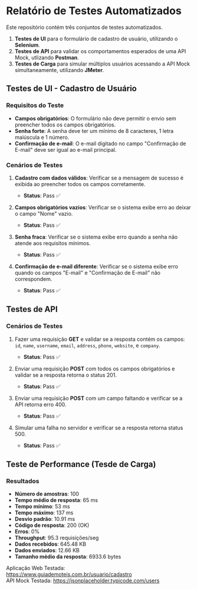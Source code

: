 # Relatório de Testes Automatizados

Este repositório contém três conjuntos de testes automatizados.

1. **Testes de UI** para o formulário de cadastro de usuário, utilizando o **Selenium**.
2. **Testes de API** para validar os comportamentos esperados de uma API Mock, utlizando **Postman**.
3. **Testes de Carga** para simular múltiplos usuários acessando a API Mock simultaneamente, utilizando **JMeter**.

## **Testes de UI - Cadastro de Usuário**

### Requisitos do Teste

- **Campos obrigatórios**: O formulário não deve permitir o envio sem preencher todos os campos obrigatórios.
- **Senha forte**: A senha deve ter um mínimo de 8 caracteres, 1 letra maiúscula e 1 número.
- **Confirmação de e-mail**: O e-mail digitado no campo "Confirmação de E-mail" deve ser igual ao e-mail principal.

### Cenários de Testes

1. **Cadastro com dados válidos**: Verificar se a mensagem de sucesso é exibida ao preencher todos os campos corretamente.  
   - **Status**: Pass ✅

2. **Campos obrigatórios vazios**: Verificar se o sistema exibe erro ao deixar o campo "Nome" vazio.  
   - **Status**: Pass ✅

3. **Senha fraca**: Verificar se o sistema exibe erro quando a senha não atende aos requisitos mínimos.  
   - **Status**: Pass ✅

4. **Confirmação de e-mail diferente**: Verificar se o sistema exibe erro quando os campos "E-mail" e "Confirmação de E-mail" não correspondem.  
   - **Status**: Pass ✅

## **Testes de API**

### Cenários de Testes

1. Fazer uma requisição **GET** e validar se a resposta contém os campos: `id`, `name`, `username`, `email`, `address`, `phone`, `website`, e `company`.
   - **Status**: Pass ✅

2. Enviar uma requisição **POST** com todos os campos obrigatórios e validar se a resposta retorna o status 201.
   - **Status**: Pass ✅

3. Enviar uma requisição **POST** com um campo faltando e verificar se a API retorna erro 400.
   - **Status**: Pass ✅

4. Simular uma falha no servidor e verificar se a resposta retorna status 500.
   - **Status**: Pass ✅

## **Teste de Performance (Tesde de Carga)**

### Resultados

- **Número de amostras**: 100
- **Tempo médio de resposta**: 65 ms
- **Tempo mínimo**: 53 ms
- **Tempo máximo**: 137 ms
- **Desvio padrão**: 10.91 ms
- **Código de resposta**: 200 (OK)
- **Erros**: 0%
- **Throughput**: 95.3 requisições/seg
- **Dados recebidos**: 645.48 KB
- **Dados enviados**: 12.66 KB
- **Tamanho médio da resposta**: 6933.6 bytes

Aplicação Web Testada: https://www.guiademoteis.com.br/usuario/cadastro<br>
API Mock Testada: https://jsonplaceholder.typicode.com/users
